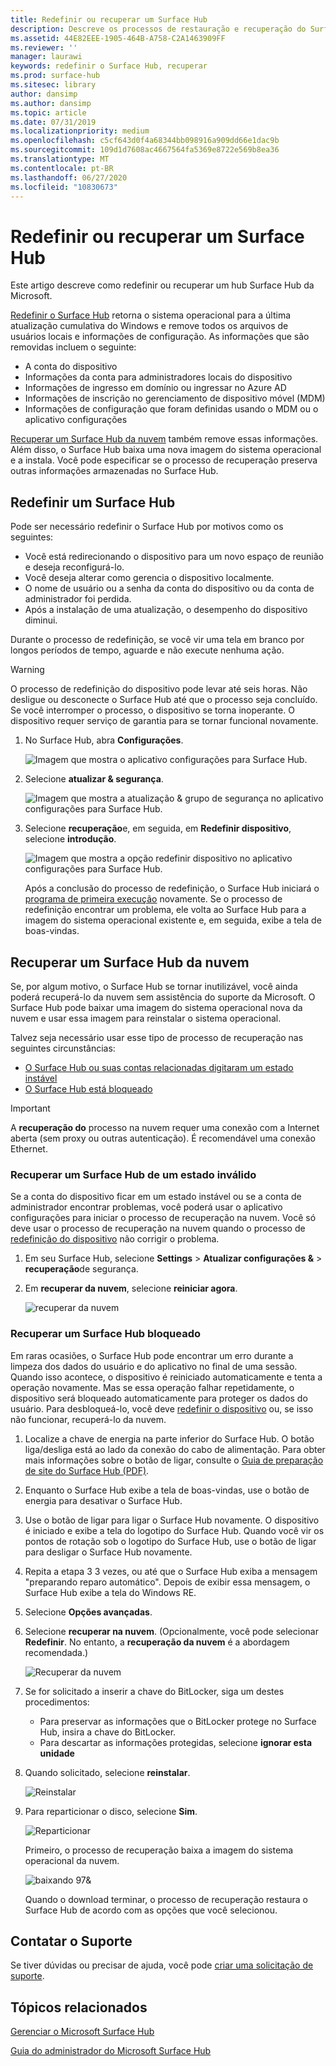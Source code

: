 ```yaml
---
title: Redefinir ou recuperar um Surface Hub
description: Descreve os processos de restauração e recuperação do Surface Hub e fornece instruções.
ms.assetid: 44E82EEE-1905-464B-A758-C2A1463909FF
ms.reviewer: ''
manager: laurawi
keywords: redefinir o Surface Hub, recuperar
ms.prod: surface-hub
ms.sitesec: library
author: dansimp
ms.author: dansimp
ms.topic: article
ms.date: 07/31/2019
ms.localizationpriority: medium
ms.openlocfilehash: c5cf643d0f4a68344bb098916a909dd66e1dac9b
ms.sourcegitcommit: 109d1d7608ac4667564fa5369e8722e569b8ea36
ms.translationtype: MT
ms.contentlocale: pt-BR
ms.lasthandoff: 06/27/2020
ms.locfileid: "10830673"
---
```

# Redefinir ou recuperar um Surface Hub

Este artigo descreve como redefinir ou recuperar um hub Surface Hub da Microsoft.  

[Redefinir o Surface Hub](#reset-a-surface-hub) retorna o sistema operacional para a última atualização cumulativa do Windows e remove todos os arquivos de usuários locais e informações de configuração. As informações que são removidas incluem o seguinte:

- A conta do dispositivo
- Informações da conta para administradores locais do dispositivo
- Informações de ingresso em domínio ou ingressar no Azure AD
- Informações de inscrição no gerenciamento de dispositivo móvel (MDM)
- Informações de configuração que foram definidas usando o MDM ou o aplicativo configurações

[Recuperar um Surface Hub da nuvem](#recover-a-surface-hub-from-the-cloud) também remove essas informações. Além disso, o Surface Hub baixa uma nova imagem do sistema operacional e a instala. Você pode especificar se o processo de recuperação preserva outras informações armazenadas no Surface Hub.

## Redefinir um Surface Hub

Pode ser necessário redefinir o Surface Hub por motivos como os seguintes:

- Você está redirecionando o dispositivo para um novo espaço de reunião e deseja reconfigurá-lo.
- Você deseja alterar como gerencia o dispositivo localmente.
- O nome de usuário ou a senha da conta do dispositivo ou da conta de administrador foi perdida.
- Após a instalação de uma atualização, o desempenho do dispositivo diminui.

Durante o processo de redefinição, se você vir uma tela em branco por longos períodos de tempo, aguarde e não execute nenhuma ação.

> [!WARNING]
> O processo de redefinição do dispositivo pode levar até seis horas. Não desligue ou desconecte o Surface Hub até que o processo seja concluído. Se você interromper o processo, o dispositivo se torna inoperante. O dispositivo requer serviço de garantia para se tornar funcional novamente.

1. No Surface Hub, abra **Configurações**.

   ![Imagem que mostra o aplicativo configurações para Surface Hub.](images/sh-settings.png)

1. Selecione **atualizar & segurança**.

   ![Imagem que mostra a atualização & grupo de segurança no aplicativo configurações para Surface Hub.](images/sh-settings-update-security.png)

1. Selecione **recuperação**e, em seguida, em **Redefinir dispositivo**, selecione **introdução**.

   ![Imagem que mostra a opção redefinir dispositivo no aplicativo configurações para Surface Hub.](images/sh-settings-reset-device.png)

   Após a conclusão do processo de redefinição, o Surface Hub iniciará o [programa de primeira execução](first-run-program-surface-hub.md) novamente. Se o processo de redefinição encontrar um problema, ele volta ao Surface Hub para a imagem do sistema operacional existente e, em seguida, exibe a tela de boas-vindas.

<span id="cloud-recovery" />

## Recuperar um Surface Hub da nuvem

Se, por algum motivo, o Surface Hub se tornar inutilizável, você ainda poderá recuperá-lo da nuvem sem assistência do suporte da Microsoft. O Surface Hub pode baixar uma imagem do sistema operacional nova da nuvem e usar essa imagem para reinstalar o sistema operacional.

Talvez seja necessário usar esse tipo de processo de recuperação nas seguintes circunstâncias:

- [O Surface Hub ou suas contas relacionadas digitaram um estado instável](#recover-a-surface-hub-in-a-bad-state)
- [O Surface Hub está bloqueado](#recover-a-locked-surface-hub)

>[!IMPORTANT]
>A **recuperação do** processo na nuvem requer uma conexão com a Internet aberta (sem proxy ou outras autenticação). É recomendável uma conexão Ethernet.

### Recuperar um Surface Hub de um estado inválido

Se a conta do dispositivo ficar em um estado instável ou se a conta de administrador encontrar problemas, você poderá usar o aplicativo configurações para iniciar o processo de recuperação na nuvem. Você só deve usar o processo de recuperação na nuvem quando o processo de [redefinição do dispositivo](#reset-a-surface-hub) não corrigir o problema.

1. Em seu Surface Hub, selecione **Settings** &gt; **Atualizar configurações &** &gt; **recuperação**de segurança.

1. Em **recuperar da nuvem**, selecione **reiniciar agora**.

   ![recuperar da nuvem](images/recover-from-the-cloud.png)

### Recuperar um Surface Hub bloqueado

Em raras ocasiões, o Surface Hub pode encontrar um erro durante a limpeza dos dados do usuário e do aplicativo no final de uma sessão. Quando isso acontece, o dispositivo é reiniciado automaticamente e tenta a operação novamente. Mas se essa operação falhar repetidamente, o dispositivo será bloqueado automaticamente para proteger os dados do usuário. Para desbloqueá-lo, você deve [redefinir o dispositivo](#reset-a-surface-hub) ou, se isso não funcionar, recuperá-lo da nuvem.

1. Localize a chave de energia na parte inferior do Surface Hub. O botão liga/desliga está ao lado da conexão do cabo de alimentação. Para obter mais informações sobre o botão de ligar, consulte o [Guia de preparação de site do Surface Hub (PDF)](surface-hub-site-readiness-guide.md).

1. Enquanto o Surface Hub exibe a tela de boas-vindas, use o botão de energia para desativar o Surface Hub.

1. Use o botão de ligar para ligar o Surface Hub novamente. O dispositivo é iniciado e exibe a tela do logotipo do Surface Hub. Quando você vir os pontos de rotação sob o logotipo do Surface Hub, use o botão de ligar para desligar o Surface Hub novamente.  

1. Repita a etapa 3 3 vezes, ou até que o Surface Hub exiba a mensagem "preparando reparo automático". Depois de exibir essa mensagem, o Surface Hub exibe a tela do Windows RE.

1. Selecione **Opções avançadas**.

1. Selecione **recuperar na nuvem**. (Opcionalmente, você pode selecionar **Redefinir**. No entanto, a **recuperação da nuvem** é a abordagem recomendada.)

   ![Recuperar da nuvem](images/recover-from-cloud.png)
1. Se for solicitado a inserir a chave do BitLocker, siga um destes procedimentos:

   - Para preservar as informações que o BitLocker protege no Surface Hub, insira a chave do BitLocker.
   - Para descartar as informações protegidas, selecione **ignorar esta unidade**  

1. Quando solicitado, selecione **reinstalar**.

    ![Reinstalar](images/reinstall.png)

1. Para reparticionar o disco, selecione **Sim**.

   ![Reparticionar](images/repartition.png)

   Primeiro, o processo de recuperação baixa a imagem do sistema operacional da nuvem.  

   ![baixando 97&](images/recover-progress.png)

   Quando o download terminar, o processo de recuperação restaura o Surface Hub de acordo com as opções que você selecionou.
   

## Contatar o Suporte

Se tiver dúvidas ou precisar de ajuda, você pode [criar uma solicitação de suporte](https://support.microsoft.com/supportforbusiness/productselection).


## Tópicos relacionados

[Gerenciar o Microsoft Surface Hub](manage-surface-hub.md)

[Guia do administrador do Microsoft Surface Hub](surface-hub-administrators-guide.md)
